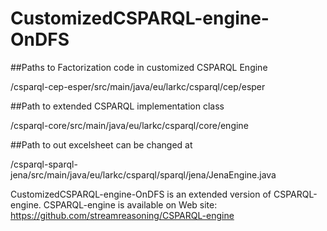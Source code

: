 CustomizedCSPARQL-engine-OnDFS
==============

##Paths to Factorization code in customized CSPARQL Engine

/csparql-cep-esper/src/main/java/eu/larkc/csparql/cep/esper

##Path to extended CSPARQL implementation class

/csparql-core/src/main/java/eu/larkc/csparql/core/engine

##Path to out excelsheet can be changed at 

/csparql-sparql-jena/src/main/java/eu/larkc/csparql/sparql/jena/JenaEngine.java

CustomizedCSPARQL-engine-OnDFS is an extended version of CSPARQL-engine.
CSPARQL-engine is available on Web site: https://github.com/streamreasoning/CSPARQL-engine
